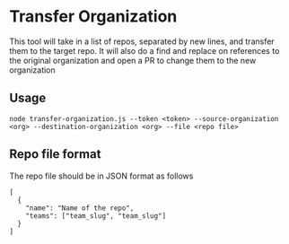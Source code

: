 # Transfer Organization
This tool will take in a list of repos, separated by new lines, and transfer them to the target repo.  It will also do a find and replace on references to the original organization and open a PR to change them to the new organization

## Usage
`node transfer-organization.js --token <token> --source-organization <org> --destination-organization <org> --file <repo file>`

## Repo file format
The repo file should be in JSON format as follows
```
[ 
  {
    "name": "Name of the repo",
    "teams": ["team_slug", "team_slug"]
  }
]
